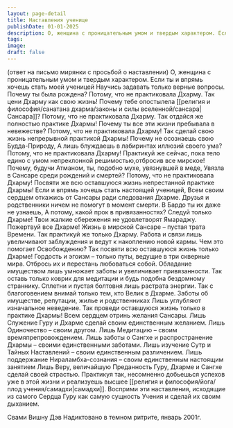 ```yaml
---
layout: page-detail
title: Наставления ученице
publishDate: 01-01-2025
description: О, женщина с проницательным умом и твердым характером. Если ты и впрямь хочешь стать моей ученицей Научись задавать только верные вопросы.  Почему ты была рождена? Потому, что не практиковала Дхарму. Так цени Дхарму как свою жизнь!
tags:
image:
draft: false
---
```

(ответ на письмо мирянки с просьбой о наставлении)  О, женщина с проницательным умом и твердым характером. Если ты и впрямь хочешь стать моей ученицей Научись задавать только верные вопросы.  Почему ты была рождена? Потому, что не практиковала Дхарму. Так цени Дхарму как свою жизнь!  Почему тебе опостылела [[религия и философия/санатана дхарма/законы и силы вселенной/сансара|Сансара]]?  Потому, что не практиковала Дхарму. Так отдайся же полностью практике Дхармы! Почему ты все эти жизни пребывала в невежестве? Потому, что не практиковала Дхарму! Так сделай свою жизнь непрерывной практикой Дхармы! Почему не осознаешь свою Будда-Природу, А лишь блуждаешь в лабиринтах иллюзий своего ума?  Потому, что не практиковала Дхарму!  Практикуй же сейчас, пока тело едино с умом  непреклонной решимостью,отбросив все мирское! Почему, будучи Атманом, ты, подобно мухе,  увязнувшей в меде,  Увязла в Сансаре среди рождений и смертей?  Потому, что не практиковала Дхарму!  Посвяти же всю оставшуюся жизнь непрестанной  практике Дхармы! Если и впрямь хочешь стать настоящей ученицей, Всем своим сердцем откажись от Сансары  ради следования Дхарме. Друзья и родственники ничем не помогут в момент смерти. В Бардо ты их даже не узнаешь, А потому, какой прок в привязанностях?  Следуй только Дхарме!  Твои жалкие сбережения не удовлетворят Ямараджу. Пожертвуй все Дхарме! Жизнь в мирской Сансаре – пустая трата Времени.  Так практикуй же только Дхарму. Работа и связи лишь увеличивают заблуждения и  ведут к накоплению новой кармы. Чем это помогает Освобождению?  Так посвяти всю оставшуюся жизнь только Дхарме! Гордость и эгоизм – только путы, ведущие  в три скверные мира. Отбрось их и перестань любоваться собой. Обладание имуществом лишь умножает заботы  и увеличивает привязанности. Так оставь только коврик для медитации  и будь подобна бездомному страннику. Сплетни и пустая болтовня лишь растрата энергии. Так с благоговением внимай только тем, кто Велик в Дхарме. Заботы об имуществе, репутации, жилье и родственниках Лишь углубляют изначальное неведение.  Так проведи оставшуюся жизнь только в практике Дхармы!  Всем сердцем отринь желания Сансары. Лишь Служение Гуру и Дхарме сделай своим  единственным желанием. Лишь Одиночество – своим другом. Лишь Медитацию – своим времяпрепровождением. Лишь заботы о Сангхе и распространение Дхармы –  своими единственными заботами. Лишь изучение Сутр и Тайных Наставлений –  своим единственным различением. Лишь поддержание Нираламбха-сознания –  своим единственным настоящим занятием Лишь Веру, величайшую Преданность Гуру,  Дхарме и Сангхе сделай своей страстью. Практикуя так, несомненно добьешься успехов  уже в этой жизни и реализуешь высшее [[религия и философия/йога/плод учения/самадхи|самадхи]].  Восприми эти наставления, исходящие из самого  Сердца Гуру как самую сущность Учения и  сделай их своим дыханием.  

Свами Вишну Дэв Надиктовано в темном ритрите, январь 2001г.
